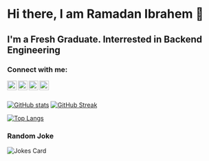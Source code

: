 # Hi there, I am Ramadan Ibrahem 👋

## I'm a Fresh Graduate. Interrested in Backend Engineering

### Connect with me:

[<img align="left" alt="RamadanIbrahem | LinkedIn" width="22px" src="https://cdn.jsdelivr.net/npm/simple-icons@v3/icons/linkedin.svg" />][linkedin]
[<img align="left" alt="RamadanIbrahem | Twitter" width="22px" src="https://cdn.jsdelivr.net/npm/simple-icons@v3/icons/twitter.svg" />][twitter]
[<img align="left" alt="RamadanIbrahem | LeetCode" width="22px" src="https://cdn.jsdelivr.net/npm/simple-icons@5.7.0/icons/leetcode.svg" />][leetcode]
[<img align="left" alt="RamadanIbrahem | CodeForces" width="22px" src="https://cdn.jsdelivr.net/npm/simple-icons@5.7.0/icons/codeforces.svg" />][codeforces]

<br>
<br>

[linkedin]: https://linkedin.com/in/ramadanibrahem
[twitter]: https://twitter.com/rmdnhgzy
[leetcode]: https://leetcode.com/Ramadan98/
[codeforces]: https://codeforces.com/profile/Ramadan98

<!-- [![Readme Card](https://github-readme-stats-git-main-ramadanibrahem98.vercel.app/api/pin/?username=RamadanIbrahem98&repo=DSP&theme=radical)](https://github.com/RamadanIbrahem98/DSP)
[![Readme Card](https://github-readme-stats-git-main-ramadanibrahem98.vercel.app/api/pin/?username=RamadanIbrahem98&repo=huffmanCoding&theme=radical)](https://github.com/RamadanIbrahem98/huffmanCoding)
[![Readme Card](https://github-readme-stats-git-main-ramadanibrahem98.vercel.app/api/pin/?username=RamadanIbrahem98&repo=RIS&theme=radical)](https://github.com/RamadanIbrahem98/RIS)
[![Readme Card](https://github-readme-stats-git-main-ramadanibrahem98.vercel.app/api/pin/?username=RamadanIbrahem98&repo=TopologyAPI&theme=radical)](https://github.com/RamadanIbrahem98/TopologyAPI)
[![Readme Card](https://github-readme-stats-git-main-ramadanibrahem98.vercel.app/api/pin/?username=RamadanIbrahem98&repo=Algorithmic-Toolbox-threeRocksGame&theme=radical)](https://github.com/RamadanIbrahem98/Algorithmic-Toolbox-threeRocksGame)
[![Readme Card](https://github-readme-stats-git-main-ramadanibrahem98.vercel.app/api/pin/?username=RamadanIbrahem98&repo=EigenFaces&theme=radical)](https://github.com/RamadanIbrahem98/EigenFaces)
[![Readme Card](https://github-readme-stats-git-main-ramadanibrahem98.vercel.app/api/pin/?username=RamadanIbrahem98&repo=icu-realtime-monitoring-system&theme=radical)](https://github.com/RamadanIbrahem98/icu-realtime-monitoring-system)
[![Readme Card](https://github-readme-stats-git-main-ramadanibrahem98.vercel.app/api/pin/?username=RamadanIbrahem98&repo=STM32F4xx-DMA&theme=radical)](https://github.com/RamadanIbrahem98/STM32F4xx-DMA) -->

[![GitHub stats](http://github-readme-stats-pftoewjot-ramadanibrahem98.vercel.app/api?username=RamadanIbrahem98&show_icons=true&theme=radical)](https://github.com/anuraghazra/github-readme-stats)
[![GitHub Streak](https://github-readme-streak-stats.herokuapp.com?user=RamadanIbrahem98&theme=dark&hide_border=true&border_radius=10&exclude_days=Fri%2CSat)](https://git.io/streak-stats)

[![Top Langs](http://github-readme-stats-pftoewjot-ramadanibrahem98.vercel.app/api/top-langs/?username=RamadanIbrahem98&exclude_repo=statistics-cc-hypothesis-testing,stm32f401-429xx-projects,STM32F401CC,STM32F4xx-DMA,sound-equalizer&hide=html,jupyter%20notebook&layout=compact&theme=radical&langs_count=10)](https://github.com/anuraghazra/github-readme-stats)

### Random Joke

![Jokes Card](https://readme-jokes.vercel.app/api?bgColor=%23141321&borderColor=%23a09ea2&qColor=%23d83a7c&aColor=%23a9fef7&codeColor=%23fff)

<!-- ![Snake](https://github.com/RamadanIbrahem98/RamadanIbrahem98/raw/output/github-contribution-grid-snake.svg) -->
